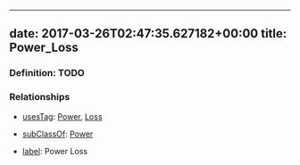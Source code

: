 
---
date: 2017-03-26T02:47:35.627182+00:00
title: Power_Loss
---
### Definition: TODO

### Relationships

* [usesTag](https://brickschema.org/schema/1.0/BrickFrame#usesTag): [Power](https://brickschema.org/schema/1.0/BrickTag#Power), [Loss](https://brickschema.org/schema/1.0/BrickTag#Loss)

* [subClassOf](http://www.w3.org/2000/01/rdf-schema#subClassOf): [Power](https://brickschema.org/schema/1.0/Brick#Power)

* [label](http://www.w3.org/2000/01/rdf-schema#label): Power Loss
